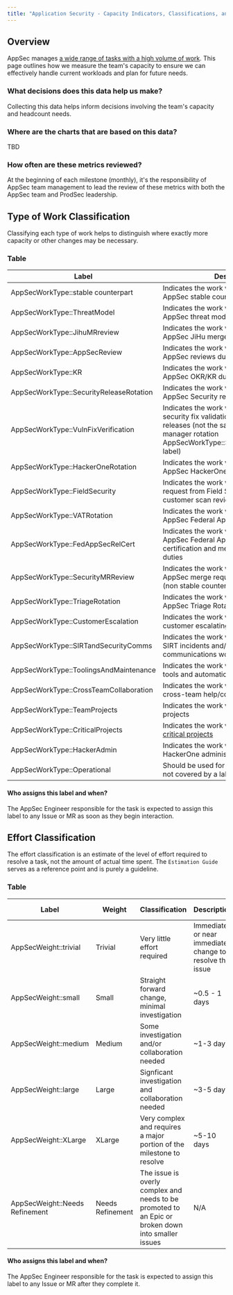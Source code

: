 ```yaml
---
title: "Application Security - Capacity Indicators, Classifications, and Workflows"
---
```


## Overview

AppSec manages [a wide range of tasks with a high volume of work](https://gitlab.com/gitlab-com/gl-security/appsec/appsec-team#team-capacity-planning-and-operational-work). This page outlines how we measure the team's capacity to ensure we can effectively handle current workloads and plan for future needs.


### What decisions does this data help us make?

Collecting this data helps inform decisions involving the team's capacity and headcount needs.

### Where are the charts that are based on this data?

TBD
<!-- TODO: Add tableau link -->

### How often are these metrics reviewed?

At the beginning of each milestone (monthly), it's the responsibility of AppSec team management to lead the review of these metrics with both the AppSec team and ProdSec leadership.

## Type of Work Classification

Classifying each type of work helps to distinguish where exactly more capacity or other changes may be necessary.

### Table

| Label    | Description |
| -------- | ------- |
| AppSecWorkType::stable counterpart  | Indicates the work was associated to the AppSec stable counterpart duties |
| AppSecWorkType::ThreatModel | Indicates the work was associated to the AppSec threat model duties |
| AppSecWorkType::JihuMRreview | Indicates the work was associated to the AppSec JiHu merge request reviews duties |
| AppSecWorkType::AppSecReview | Indicates the work was associated to the AppSec reviews duties |
| AppSecWorkType::KR | Indicates the work was associated to the AppSec OKR/KR duties |
| AppSecWorkType::SecurityReleaseRotation | Indicates the work was associated to the AppSec Security release task issue duties |
| AppSecWorkType::VulnFixVerification | Indicates the work was associated to security fix validations during security releases (not the same as security release manager rotation AppSecWorkType::SecurityReleaseRotation label) |
| AppSecWorkType::HackerOneRotation | Indicates the work was associated to the AppSec HackerOne duties |
| AppSecWorkType::FieldSecurity | Indicates the work was associated to the request from Field Security (example: customer scan review requests) |
| AppSecWorkType::VATRotation | Indicates the work was associated to the AppSec Federal AppSec VAT duties |
| AppSecWorkType::FedAppSecRelCert | Indicates the work was associated to the AppSec Federal AppSec release certification and merge monitor review duties |
| AppSecWorkType::SecurityMRReview | Indicates the work was associated to the AppSec merge request security reviews (non stable counterpart MR reviews) duties |
| AppSecWorkType::TriageRotation | Indicates the work was associated to the AppSec Triage Rotation |
| AppSecWorkType::CustomerEscalation | Indicates the work was associated to a customer escalating a security issue |
| AppSecWorkType::SIRTandSecurityComms | Indicates the work was associated to a SIRT incidents and/or Security communications work |
| AppSecWorkType::ToolingsAndMaintenance | Indicates the work was associated to our tools and automation |
| AppSecWorkType::CrossTeamCollaboration | Indicates the work was associated to cross-team help/collaboration |
| AppSecWorkType::TeamProjects | Indicates the work was associated to team projects |
| AppSecWorkType::CriticalProjects | Indicates the work was associated to [critical projects](https://handbook.gitlab.com/handbook/security/critical-projects/) |
| AppSecWorkType::HackerAdmin | Indicates the work was associated to HackerOne administration |
| AppSecWorkType::Operational | Should be used for everything else that's not covered by a label above |

#### Who assigns this label and when?

The AppSec Engineer responsible for the task is expected to assign this label to any Issue or MR as soon as they begin interaction.

## Effort Classification

The effort classification is an estimate of the level of effort required to resolve a task, not the amount of actual time spent. The `Estimation Guide` serves as a reference point and is purely a guideline.

### Table

| Label    | Weight | Classification | Description | Estimation Guide | Example |
| -------- | ------ | ------- | ------- | ------- | ------- |
| AppSecWeight::trivial | Trivial | Very little effort required | Immediate or near immediate change to resolve the issue | Trivial documentation update |
| AppSecWeight::small  | Small | Straight forward change, minimal investigation | ~0.5 - 1 days  | |
| AppSecWeight::medium | Medium | Some investigation and/or collaboration needed  | ~1-3 days | |
| AppSecWeight::large | Large | Signficant investigation and collaboration needed | ~3-5 days | |
| AppSecWeight::XLarge | XLarge | Very complex and requires a major portion of the milestone to resolve | ~5-10 days | |
| AppSecWeight::Needs Refinement | Needs Refinement | The issue is overly complex and needs to be promoted to an Epic or broken down into smaller issues | N/A | |

#### Who assigns this label and when?

The AppSec Engineer responsible for the task is expected to assign this label to any Issue or MR after they complete it.
